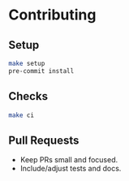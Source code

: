 # Contributing

## Setup
```bash
make setup
pre-commit install
```

## Checks
```bash
make ci
```

## Pull Requests
- Keep PRs small and focused.
- Include/adjust tests and docs.
